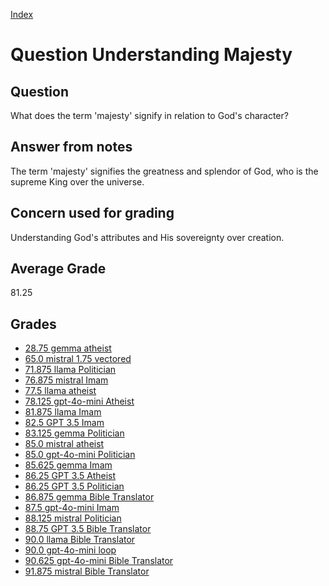 
[Index](../../index.md)
# Question Understanding Majesty
## Question
What does the term 'majesty' signify in relation to God's character?

## Answer from notes
The term 'majesty' signifies the greatness and splendor of God, who is the supreme King over the universe.

## Concern used for grading
Understanding God's attributes and His sovereignty over creation.

## Average Grade
81.25

## Grades
 * [28.75 gemma atheist](../answers/gemma_atheist/Understanding_Majesty.md)
 * [65.0 mistral 1.75 vectored](../answers/mistral_1.75_vectored/Understanding_Majesty.md)
 * [71.875 llama Politician](../answers/llama_Politician/Understanding_Majesty.md)
 * [76.875 mistral Imam](../answers/mistral_Imam/Understanding_Majesty.md)
 * [77.5 llama atheist](../answers/llama_atheist/Understanding_Majesty.md)
 * [78.125 gpt-4o-mini Atheist](../answers/gpt-4o-mini_Atheist/Understanding_Majesty.md)
 * [81.875 llama Imam](../answers/llama_Imam/Understanding_Majesty.md)
 * [82.5 GPT 3.5 Imam](../answers/GPT_3.5_Imam/Understanding_Majesty.md)
 * [83.125 gemma Politician](../answers/gemma_Politician/Understanding_Majesty.md)
 * [85.0 mistral atheist](../answers/mistral_atheist/Understanding_Majesty.md)
 * [85.0 gpt-4o-mini Politician](../answers/gpt-4o-mini_Politician/Understanding_Majesty.md)
 * [85.625 gemma Imam](../answers/gemma_Imam/Understanding_Majesty.md)
 * [86.25 GPT 3.5 Atheist](../answers/GPT_3.5_Atheist/Understanding_Majesty.md)
 * [86.25 GPT 3.5 Politician](../answers/GPT_3.5_Politician/Understanding_Majesty.md)
 * [86.875 gemma Bible Translator](../answers/gemma_Bible_Translator/Understanding_Majesty.md)
 * [87.5 gpt-4o-mini Imam](../answers/gpt-4o-mini_Imam/Understanding_Majesty.md)
 * [88.125 mistral Politician](../answers/mistral_Politician/Understanding_Majesty.md)
 * [88.75 GPT 3.5 Bible Translator](../answers/GPT_3.5_Bible_Translator/Understanding_Majesty.md)
 * [90.0 llama Bible Translator](../answers/llama_Bible_Translator/Understanding_Majesty.md)
 * [90.0 gpt-4o-mini loop](../answers/gpt-4o-mini_loop/Understanding_Majesty.md)
 * [90.625 gpt-4o-mini Bible Translator](../answers/gpt-4o-mini_Bible_Translator/Understanding_Majesty.md)
 * [91.875 mistral Bible Translator](../answers/mistral_Bible_Translator/Understanding_Majesty.md)
